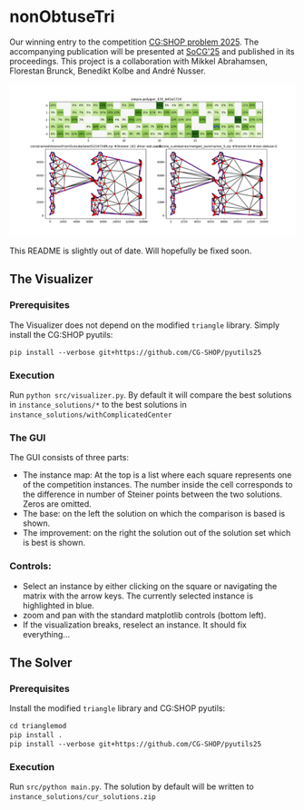# nonObtuseTri

Our winning entry to the competition [CG:SHOP problem 2025](https://cgshop.ibr.cs.tu-bs.de/competition/cg-shop-2025/#problem-description). The accompanying publication will be presented at [SoCG'25](https://socg25.github.io/challenge.html) and published in its proceedings. This project is a collaboration with Mikkel Abrahamsen, Florestan Brunck, Benedikt Kolbe and André Nusser.

![alt text](https://github.com/JacobusTheSecond/nonObtuseTri/blob/main/illustration.png?raw=true)

This README is slightly out of date. Will hopefully be fixed soon.

## The Visualizer
### Prerequisites
The Visualizer does not depend on the modified `triangle` library. Simply install the CG:SHOP pyutils:
```
pip install --verbose git+https://github.com/CG-SHOP/pyutils25
```
### Execution
Run `python src/visualizer.py`.
By default it will compare the best solutions in `instance_solutions/*` to the best solutions in `instance_solutions/withComplicatedCenter`

### The GUI
The GUI consists of three parts:
- The instance map: At the top is a list where each square represents one of the competition instances. The number inside the cell corresponds to the difference in number of Steiner points between the two solutions. Zeros are omitted.
- The base: on the left the solution on which the comparison is based is shown.
- The improvement: on the right the solution out of the solution set which is best is shown.

### Controls:
- Select an instance by either clicking on the square or navigating the matrix with the arrow keys. The currently selected instance is highlighted in blue.
- zoom and pan with the standard matplotlib controls (bottom left).
- If the visualization breaks, reselect an instance. It should fix everything...

## The Solver

### Prerequisites  
Install the modified `triangle` library and CG:SHOP pyutils:
```
cd trianglemod
pip install .
pip install --verbose git+https://github.com/CG-SHOP/pyutils25
```
### Execution
Run `src/python main.py`. The solution by default will be written to `instance_solutions/cur_solutions.zip`
